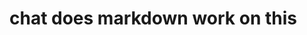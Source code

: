 # chat does markdown work on this

<!---
LuminescentBulb/LuminescentBulb is a ✨ special ✨ repository because its `README.md` (this file) appears on your GitHub profile.
You can click the Preview link to take a look at your changes.
--->
